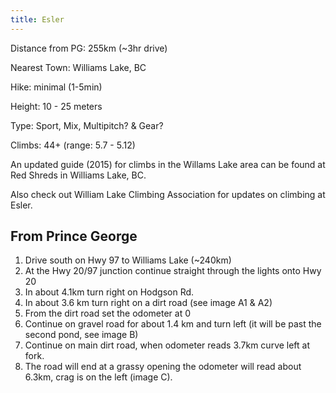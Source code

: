 ```yaml
---
title: Esler
---
```


Distance from PG: 255km (~3hr drive)

Nearest Town: Williams Lake, BC

Hike: minimal (1-5min)

Height: 10 - 25 meters

Type: Sport, Mix, Multipitch? & Gear?

Climbs: 44+ (range: 5.7 - 5.12)

An updated guide (2015) for climbs in the Willams Lake area can be found at Red Shreds in Williams Lake, BC.

Also check out William Lake Climbing Association for updates on climbing at Esler. 

## From Prince George

1. Drive south on Hwy 97 to Williams Lake (~240km)
1. At the Hwy 20/97 junction continue straight through the lights onto Hwy 20
1. In about 4.1km turn right on Hodgson Rd.
1. In about 3.6 km turn right on a dirt road (see image A1 & A2)
1. From the dirt road set the odometer at 0
1. Continue on gravel road for about 1.4 km and turn left (it will be past the second pond, see image B)
1. Continue on main dirt road, when odometer reads 3.7km curve left at fork.
1. The road will end at a grassy opening the odometer will read about 6.3km, crag is on the left (image C).
